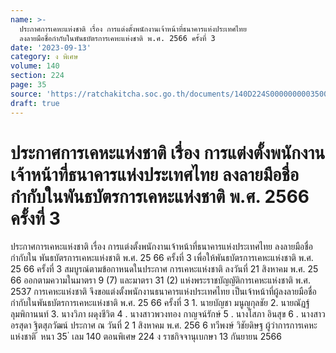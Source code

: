 ```yaml
---
name: >-
  ประกาศการเคหะแห่งชาติ เรื่อง การแต่งตั้งพนักงานเจ้าหน้าที่ธนาคารแห่งประเทศไทย
  ลงลายมือชื่อกำกับในพันธบัตรการเคหะแห่งชาติ พ.ศ. 2566 ครั้งที่ 3
date: '2023-09-13'
category: ง พิเศษ
volume: 140
section: 224
page: 35
source: 'https://ratchakitcha.soc.go.th/documents/140D224S0000000003500.pdf'
draft: true
---
```


# ประกาศการเคหะแห่งชาติ เรื่อง การแต่งตั้งพนักงานเจ้าหน้าที่ธนาคารแห่งประเทศไทย ลงลายมือชื่อกำกับในพันธบัตรการเคหะแห่งชาติ พ.ศ. 2566 ครั้งที่ 3

ประกาศการเคหะแห่งชาติ เรื่อง การแต่งตั้งพนักงานเจ้าหน้าที่ธนาคารแห่งประเทศไทย ลงลายมือชื่อกำกับใน พันธบัตรการเคหะแห่งชาติ พ.ศ. 25 66 ครั้งที่ 3 เพื่อให้พันธบัตรการเคหะแห่งชาติ พ.ศ. 25 66 ครั้งที่ 3 สมบูรณ์ตามข้อกาหนดในประกาศ การเคหะแห่งชาติ ลงวันที่ 21 สิงหาคม พ.ศ. 25 66 ออกตามความในมาตรา 9 (7) และมาตรา 31 (2) แห่งพระราชบัญญัติการเคหะแห่งชาติ พ.ศ. 2537 การเคหะแห่งชาติ จึงขอแต่งตั้งพนักงานธนาคารแห่งประเทศไทย เป็นเจ้าหน้าที่ผู้ลงลายมือชื่อ กำกับในพันธบัตรการเคหะแห่งชาติ พ.ศ. 25 66 ครั้งที่ 3 1. นายบัญชา มนูญกุลชัย 2. นายณัฏฐ์ ลุมพิกานนท์ 3. นางวิภา ผดุงชีวิต 4 . นางสาวพวงทอง กาญจน์รักษ์ 5 . นางโสภา อินสุข 6 . นางสาวอรสุดา ฐิตสุภวัฒน์ ประกาศ ณ วันที่ 2 1 สิงหาคม พ.ศ. 256 6 ทวีพงษ์ วิชัยดิษฐ ผู้ว่าการการเคหะแห่งชาติ ้ หนา 35 ่ เลม 140 ตอนพิเศษ 224 ง ราชกิจจานุเบกษา 13 กันยายน 2566
